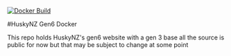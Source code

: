 [![Docker Build](https://github.com/huskynz/6/actions/workflows/docker-image.yml/badge.svg?branch=main)](https://github.com/huskynz/6/actions/workflows/docker-image.yml)



#HuskyNZ Gen6 Docker

This repo holds HuskyNZ's gen6 website with a gen 3 base all the source is public for now but that may be subject to change at some point
